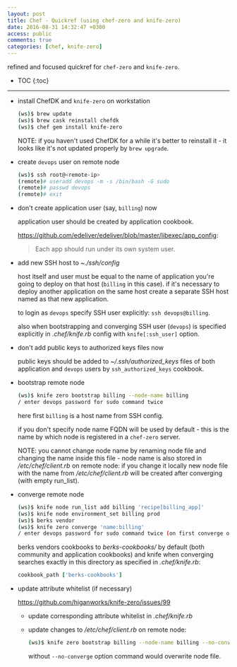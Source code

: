 ```yaml
---
layout: post
title: Chef - Quickref (using chef-zero and knife-zero)
date: 2016-08-31 14:32:47 +0300
access: public
comments: true
categories: [chef, knife-zero]
---
```


refined and focused quickref for `chef-zero` and `knife-zero`.

<!-- more -->

* TOC
{:toc}
<hr>

- install ChefDK and `knife-zero` on workstation

  ```sh
  (ws)$ brew update
  (ws)$ brew cask reinstall chefdk
  (ws)$ chef gem install knife-zero
  ```

  NOTE: if you haven't used ChefDK for a while it's better to reinstall it -
        it looks like it's not updated properly by `brew upgrade`.

- create `devops` user on remote node

  ```sh
  (ws)$ ssh root@<remote-ip>
  (remote)# useradd devops -m -s /bin/bash -G sudo
  (remote)# passwd devops
  (remote)# exit
  ```

- don't create application user (say, `billing`) now

  application user should be created by application cookbook.

  <https://github.com/edeliver/edeliver/blob/master/libexec/app_config>:

  > Each app should run under its own system user.

- add new SSH host to _~./ssh/config_

  host itself and user must be equal to the name of application you're going
  to deploy on that host (`billing` in this case). if it's necessary to deploy
  another application on the same host create a separate SSH host named as that
  new application.

  to login as `devops` specify SSH user explicitly: `ssh devops@billing`.

  also when bootstrapping and converging SSH user (`devops`) is specified
  explicitly in _.chef/knife.rb_ config with `knife[:ssh_user]` option.

- don't add public keys to authorized keys files now

  public keys should be added to _~/.ssh/authorized_keys_ files of both
  application and `devops` users by `ssh_authorized_keys` cookbook.

- bootstrap remote node

  ```sh
  (ws)$ knife zero bootstrap billing --node-name billing
  / enter devops password for sudo command twice
  ```

  here first `billing` is a host name from SSH config.

  if you don't specify node name FQDN will be used by default -
  this is the name by which node is registered in a `chef-zero` server.

  NOTE: you cannot change node name by renaming node file and changing the name
        inside this file - node name is also stored in _/etc/chef/client.rb_ on
        remote node: if you change it locally new node file with the name from
        _/etc/chef/client.rb_ will be created after converging (with empty run_list).

- converge remote node

  ```sh
  (ws)$ knife node run_list add billing 'recipe[billing_app]'
  (ws)$ knife node environment_set billing prod
  (ws)$ berks vendor
  (ws)$ knife zero converge 'name:billing'
  / enter devops password for sudo command twice (on first converge only)
  ```

  berks vendors cookbooks to _berks-cookbooks/_ by default (both community
  and application cookbooks) and knife when converging searches exactly in
  this directory as specified in _.chef/knife.rb_:

  ```ruby
  cookbook_path ['berks-cookbooks']
  ```

- update attribute whitelist (if necessary)

  <https://github.com/higanworks/knife-zero/issues/99>

  - update corresponding attribute whitelist in _.chef/knife.rb_
  - update changes to _/etc/chef/client.rb_ on remote node:

    ```sh
    (ws)$ knife zero bootstrap billing --node-name billing --no-converge
    ```

    without `--no-converge` option command would overwrite node file.
